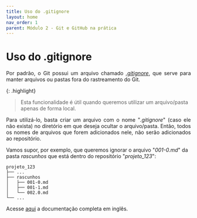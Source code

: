 ```yaml
---
title: Uso do .gitignore
layout: home
nav_order: 1
parent: Módulo 2 - Git e GitHub na prática
---
```


<h1>Uso do .gitignore</h1>

<p align = "justify">
Por padrão, o Git possui um arquivo chamado <a href="https://docs.github.com/pt/get-started/getting-started-with-git/ignoring-files"><i>.gitignore</i></a>, que serve para manter arquivos ou pastas fora do rastreamento do Git.
</p>

{: .highlight}
>Esta funcionalidade é útil quando queremos utilizar um arquivo/pasta apenas de forma local.
<p align = "justify">
Para utilizá-lo, basta criar um arquivo com o nome "<i>.gitignore</i>" (caso ele não exista) no diretório em que deseja ocultar o arquivo/pasta. Então, todos os nomes de arquivos que forem adicionados nele, não serão adicionados ao repositório.<br>
</p>

<p>
Vamos supor, por exemplo, que queremos ignorar o arquivo "<i>001-0.md</i>" da pasta <i>rascunhos</i> que está dentro do repositório "<i>projeto_123</i>":
</p>

```shell
projeto_123
├── ...
├── rascunhos               
│   ├── 001-0.md
│   ├── 001-1.md
│   └── 002.0.md
└── ...
```




<p>
Acesse <a href = "https://git-scm.com/docs/gitignore">aqui</a> a documentação completa em inglês.
</p>

